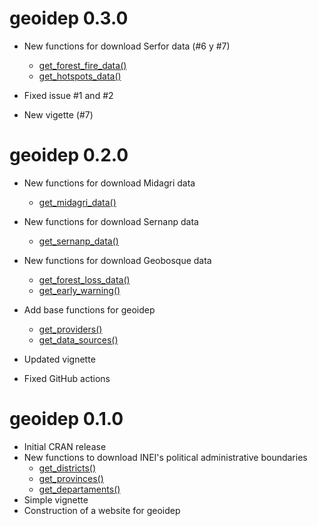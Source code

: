 # geoidep 0.3.0
* New functions for download Serfor data (#6 y #7)
  - [get_forest_fire_data()](https://geografo.pe/geoidep/reference/get_forest_fire_data.html)
  - [get_hotspots_data()](https://geografo.pe/geoidep/reference/get_hotspots_data.html)

* Fixed issue #1 and #2
* New vigette (#7)

# geoidep 0.2.0
* New functions for download Midagri data
  - [get_midagri_data()](https://geografo.pe/geoidep/reference/get_midagri_data.html)
  
* New functions for download Sernanp data
  - [get_sernanp_data()](https://geografo.pe/geoidep/reference/get_sernanp_data.html)

* New functions for download Geobosque data
  - [get_forest_loss_data()](https://geografo.pe/geoidep/reference/get_forest_loss_data.html)
  - [get_early_warning()](https://geografo.pe/geoidep/reference/get_early_warning.html)

* Add base functions for geoidep
  - [get_providers()](https://geografo.pe/geoidep/reference/get_providers.html)
  - [get_data_sources()](https://geografo.pe/geoidep/reference/get_data_sources.html)

* Updated vignette
* Fixed GitHub actions 


# geoidep 0.1.0
* Initial CRAN release
* New functions to download INEI's political administrative boundaries
   - [get_districts()](https://geografo.pe/geoidep/reference/get_districts.html)
   - [get_provinces()](https://geografo.pe/geoidep/reference/get_provinces.html)
   - [get_departaments()](https://geografo.pe/geoidep/reference/get_departaments.html)
* Simple vignette
* Construction of a website for geoidep
